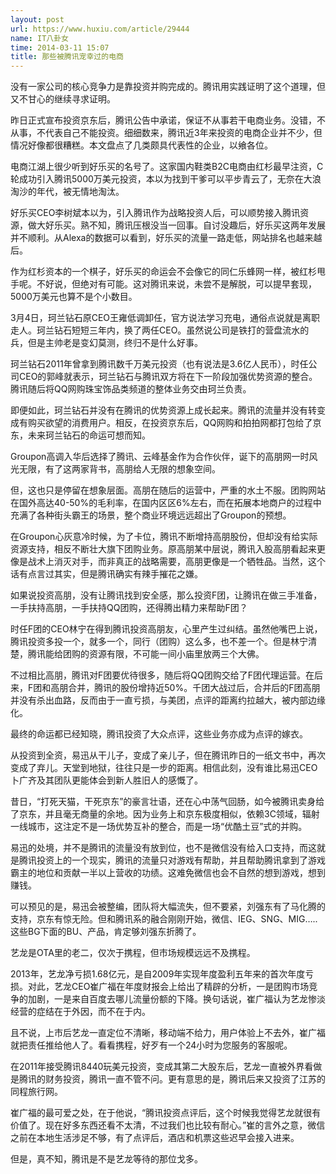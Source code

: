 ```yaml
---
layout: post
url: https://www.huxiu.com/article/29444
name: IT八卦女
time: 2014-03-11 15:07
title: 那些被腾讯宠幸过的电商
---
```

没有一家公司的核心竞争力是靠投资并购完成的。腾讯用实践证明了这个道理，但又不甘心的继续寻求证明。

昨日正式宣布投资京东后，腾讯公告中承诺，保证不从事若干电商业务。没错，不从事，不代表自己不能投资。细细数来，腾讯近3年来投资的电商企业并不少，但情况好像都很糟糕。本文盘点了几类颇具代表性的企业，以飨各位。

电商江湖上很少听到好乐买的名号了。这家国内鞋类B2C电商由红杉最早注资，C轮成功引入腾讯5000万美元投资，本以为找到干爹可以平步青云了，无奈在大浪淘沙的年代，被无情地淘汰。

好乐买CEO李树斌本以为，引入腾讯作为战略投资人后，可以顺势接入腾讯资源，做大好乐买。熟不知，腾讯压根没当一回事。自讨没趣后，好乐买这两年发展并不顺利。从Alexa的数据可以看到，好乐买的流量一路走低，网站排名也越来越后。

作为红杉资本的一个棋子，好乐买的命运会不会像它的同仁乐蜂网一样，被红杉甩手呢。不好说，但绝对有可能。这对腾讯来说，未尝不是解脱，可以提早套现，5000万美元也算不是个小数目。

3月4日，珂兰钻石原CEO王雍低调卸任，官方说法学习充电，通俗点说就是离职走人。珂兰钻石短短三年内，换了两任CEO。虽然说公司是铁打的营盘流水的兵，但是主帅老是变幻莫测，终归不是什么好事。

珂兰钻石2011年曾拿到腾讯数千万美元投资（也有说法是3.6亿人民币），时任公司CEO的郭峰就表示，珂兰钻石与腾讯双方将在下一阶段加强优势资源的整合。腾讯随后将QQ网购珠宝饰品类频道的整体业务交由珂兰负责。

即便如此，珂兰钻石并没有在腾讯的优势资源上成长起来。腾讯的流量并没有转变成有购买欲望的消费用户。相反，在投资京东后，QQ网购和拍拍网都打包给了京东，未来珂兰钻石的命运可想而知。

Groupon高调入华后选择了腾讯、云峰基金作为合作伙伴，诞下的高朋网一时风光无限，有了这两家背书，高朋给人无限的想象空间。

但，这也只是停留在想象层面。高朋在随后的运营中，严重的水土不服。团购网站在国外高达40-50%的毛利率，在国内区区6%左右，而在拓展本地商户的过程中充满了各种街头霸王的场景，整个商业环境远远超出了Groupon的预想。

在Groupon心灰意冷时候，为了卡位，腾讯不断增持高朋股份，但却没有给实际资源支持，相反不断壮大旗下团购业务。原高朋某中层说，腾讯入股高朋看起来更像是战术上消灭对手，而非真正的战略需要，高朋更像是一个牺牲品。当然，这个话有点言过其实，但是腾讯确实有辣手摧花之嫌。

如果说投资高朋，没有让腾讯找到安全感，那么投资F团，让腾讯在做三手准备，一手扶持高朋，一手扶持QQ团购，还得腾出精力来帮助F团？

时任F团的CEO林宁在得到腾讯投资高朋友，心里产生过纠结。虽然他嘴巴上说，腾讯投资多投一个，就多一个，同行（团购）这么多，也不差一个。但是林宁清楚，腾讯能给团购的资源有限，不可能一间小庙里放两三个大佛。

不过相比高朋，腾讯对F团要优待很多，随后将QQ团购交给了F团代理运营。在后来，F团和高朋合并，腾讯的股份增持近50%。千团大战过后，合并后的F团高朋并没有杀出血路，反而由于一直亏损，与美团，点评的距离约拉越大，被内部边缘化。

最终的命运都已经知晓，腾讯投资了大众点评，这些业务亦成为点评的嫁衣。

从投资到全资，易迅从干儿子，变成了亲儿子，但在腾讯昨日的一纸文书中，再次变成了弃儿。天堂到地狱，往往只是一步的距离。相信此刻，没有谁比易迅CEO卜广齐及其团队更能体会到新人胜旧人的感慨了。

昔日，“打死天猫，干死京东”的豪言壮语，还在心中荡气回肠，如今被腾讯卖身给了京东，并且毫无商量的余地。因为业务上和京东极度相似，依赖3C领域，辐射一线城市，这注定不是一场优势互补的整合，而是一场“优酷土豆”式的并购。

易迅的处境，并不是腾讯的流量没有放到位，也不是微信没有给入口支持，而这就是腾讯投资上的一个现实，腾讯的流量只对游戏有帮助，并且帮助腾讯拿到了游戏霸主的地位和贡献一半以上营收的功绩。这难免微信也会不自然的想到游戏，想到赚钱。

可以预见的是，易迅会被整编，团队将大幅流失，但不要紧，刘强东有了马化腾的支持，京东有惊无险。但和腾讯系的融合刚刚开始，微信、IEG、SNG、MIG…..这些BG下面的BU、产品，肯定够刘强东折腾了。

艺龙是OTA里的老二，仅次于携程，但市场规模远远不及携程。

2013年，艺龙净亏损1.68亿元，是自2009年实现年度盈利五年来的首次年度亏损。对此，艺龙CEO崔广福在年度财报会上给出了精辟的分析，一是团购市场竞争的加剧，一是来自百度去哪儿流量份额的下降。换句话说，崔广福认为艺龙惨淡经营的症结在于外因，而不在于内。

且不说，上市后艺龙一直定位不清晰，移动端不给力，用户体验上不去外，崔广福就把责任推给他人了。看看携程，好歹有一个24小时为您服务的客服呢。

在2011年接受腾讯8440玩美元投资，变成其第二大股东后，艺龙一直被外界看做是腾讯的财务投资，腾讯一直不管不问。更有意思的是，腾讯后来又投资了江苏的同程旅行网。

崔广福的最可爱之处，在于他说，“腾讯投资点评后，这个时候我觉得艺龙就很有价值了。现在好多东西还看不太清，不过我们也比较有耐心。”崔的言外之意，微信之前在本地生活涉足不够，有了点评后，酒店和机票这些迟早会接入进来。

但是，真不知，腾讯是不是艺龙等待的那位戈多。

